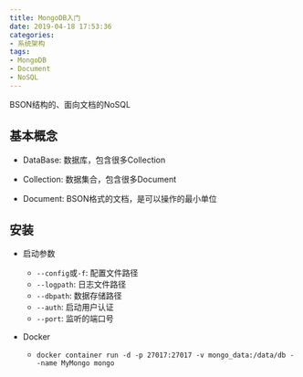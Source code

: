 ```yaml
---
title: MongoDB入门
date: 2019-04-18 17:53:36
categories: 
- 系统架构
tags: 
- MongoDB
- Document
- NoSQL
---
```


BSON结构的、面向文档的NoSQL

## 基本概念

- DataBase: 数据库，包含很多Collection

- Collection: 数据集合，包含很多Document

- Document: BSON格式的文档，是可以操作的最小单位

## 安装

- 启动参数
  - `--config`或`-f`: 配置文件路径
  - `--logpath`: 日志文件路径
  - `--dbpath`: 数据存储路径
  - `--auth`: 启动用户认证
  - `--port`: 监听的端口号

- Docker
  - `docker container run -d -p 27017:27017 -v mongo_data:/data/db --name MyMongo mongo`

## 